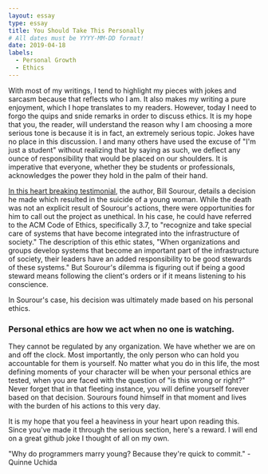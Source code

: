 ```yaml
---
layout: essay
type: essay
title: You Should Take This Personally
# All dates must be YYYY-MM-DD format!
date: 2019-04-18
labels:
  - Personal Growth
  - Ethics
---	
```


With most of my writings, I tend to highlight my pieces with jokes and sarcasm because that reflects who I am. It also makes my writing a pure enjoyment, which I hope translates to my readers. However, today I need to forgo the quips and snide remarks in order to discuss ethics. It is my hope that you, the reader, will understand the reason why I am choosing a more serious tone is because it is in fact, an extremely serious topic. Jokes have no place in this discussion. I and many others have used the excuse of "I'm just a student" without realizing that by saying as such, we deflect any ounce of responsibility that would be placed on our shoulders. It is imperative that everyone, whether they be students or professionals, acknowledges the power they hold in the palm of their hand.

[In this heart breaking testimonial](https://medium.freecodecamp.org/the-code-im-still-ashamed-of-e4c021dff55e), the author, Bill Sourour, details a decision he made which resulted in the suicide of a young woman. While the death was not an explicit result of Sourour's actions, there were opportunities for him to call out the project as unethical. In his case, he could have referred to the ACM Code of Ethics, specifically 3.7, to "recognize and take special care of systems that have become integrated into the infrastructure of society." The description of this ethic states, "When organizations and groups develop systems that become an important part of the infrastructure of society, their leaders have an added responsibility to be good stewards of these systems." But Sourour's dilemma is figuring out if being a good steward means following the client's orders or if it means listening to his conscience. 

In Sourour's case, his decision was ultimately made based on his personal ethics.

<h3>Personal ethics are how we act when no one is watching.</h3>

They cannot be regulated by any organization. We have whether we are on and off the clock. Most importantly, the only person who can hold you accountable for them is yourself. No matter what you do in this life, the most defining moments of your character will be when your personal ethics are tested, when you are faced with the question of "is this wrong or right?" Never forget that in that fleeting instance, you will define yourself forever based on that decision. Sourours found himself in that moment and lives with the burden of his actions to this very day. 

It is my hope that you feel a heaviness in your heart upon reading this. Since you've made it through the serious section, here's a reward. I will end on a great github joke I thought of all on my own. 

"Why do programmers marry young? Because they're quick to commit." -Quinne Uchida
